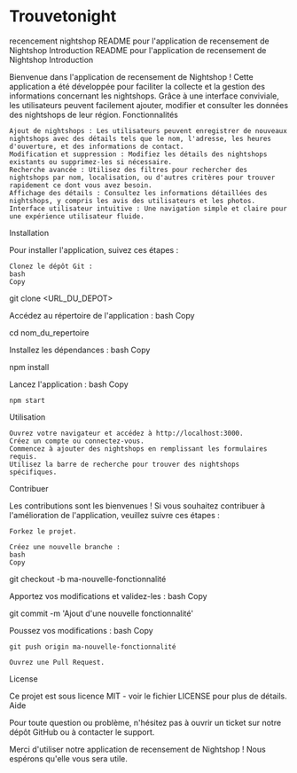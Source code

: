 # Trouvetonight
recencement nightshop README pour l'application de recensement de Nightshop
Introduction
README pour l'application de recensement de Nightshop
Introduction

Bienvenue dans l'application de recensement de Nightshop ! Cette application a été développée pour faciliter la collecte et la gestion des informations concernant les nightshops. Grâce à une interface conviviale, les utilisateurs peuvent facilement ajouter, modifier et consulter les données des nightshops de leur région.
Fonctionnalités

    Ajout de nightshops : Les utilisateurs peuvent enregistrer de nouveaux nightshops avec des détails tels que le nom, l'adresse, les heures d'ouverture, et des informations de contact.
    Modification et suppression : Modifiez les détails des nightshops existants ou supprimez-les si nécessaire.
    Recherche avancée : Utilisez des filtres pour rechercher des nightshops par nom, localisation, ou d'autres critères pour trouver rapidement ce dont vous avez besoin.
    Affichage des détails : Consultez les informations détaillées des nightshops, y compris les avis des utilisateurs et les photos.
    Interface utilisateur intuitive : Une navigation simple et claire pour une expérience utilisateur fluide.

Installation

Pour installer l'application, suivez ces étapes :

    Clonez le dépôt Git :
    bash
    Copy

git clone <URL_DU_DEPOT>

Accédez au répertoire de l'application :
bash
Copy

cd nom_du_repertoire

Installez les dépendances :
bash
Copy

npm install

Lancez l'application :
bash
Copy

    npm start

Utilisation

    Ouvrez votre navigateur et accédez à http://localhost:3000.
    Créez un compte ou connectez-vous.
    Commencez à ajouter des nightshops en remplissant les formulaires requis.
    Utilisez la barre de recherche pour trouver des nightshops spécifiques.

Contribuer

Les contributions sont les bienvenues ! Si vous souhaitez contribuer à l'amélioration de l'application, veuillez suivre ces étapes :

    Forkez le projet.

    Créez une nouvelle branche :
    bash
    Copy

git checkout -b ma-nouvelle-fonctionnalité

Apportez vos modifications et validez-les :
bash
Copy

git commit -m 'Ajout d'une nouvelle fonctionnalité'

Poussez vos modifications :
bash
Copy

    git push origin ma-nouvelle-fonctionnalité

    Ouvrez une Pull Request.

License

Ce projet est sous licence MIT - voir le fichier LICENSE pour plus de détails.
Aide

Pour toute question ou problème, n'hésitez pas à ouvrir un ticket sur notre dépôt GitHub ou à contacter le support.

Merci d'utiliser notre application de recensement de Nightshop ! Nous espérons qu'elle vous sera utile.
